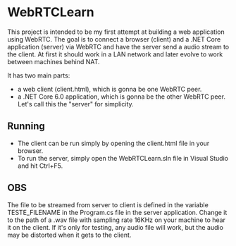 # WebRTCLearn

This project is intended to be my first attempt at building a web application using WebRTC. The goal is to connect a browser (client) and a .NET Core application (server) via WebRTC and have the server send a audio stream to the client.
At first it should work in a LAN network and later evolve to work between machines behind NAT.

It has two main parts:
- a web client (client.html), which is gonna be one WebRTC peer.
- a .NET Core 6.0 application, which is gonna be the other WebRTC peer. Let's call this the "server" for simplicity.

## Running
- The client can be run simply by opening the client.html file in your browser. 
- To run the server, simply open the WebRTCLearn.sln file in Visual Studio and hit Ctrl+F5.

## OBS
The file to be streamed from server to client is defined in the variable TESTE_FILENAME in the Program.cs file in the server application. Change it to the path of a .wav file with sampling rate 16KHz on your machine to hear it on the client. If it's only for testing, any audio file will work, but the audio may be distorted when it gets to the client.
